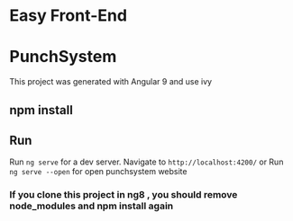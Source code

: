# Easy Front-End

# PunchSystem

This project was generated with Angular 9 and use ivy

## npm install

## Run

Run `ng serve` for a dev server. Navigate to `http://localhost:4200/` 
or Run `ng serve --open` for open punchsystem website

### If you clone this project in ng8 , you should remove node_modules and npm install again
